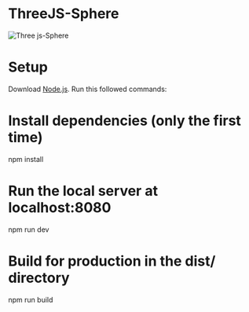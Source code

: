 # ThreeJS-Sphere

![Three js-Sphere](https://github.com/Manola-zn/ThreeJS-Sphere/assets/55177325/ee5a3d85-9bd7-48f0-be04-2a5a9e7be7b1)

# Setup
Download [Node.js](https://nodejs.org/en/download/).
Run this followed commands:

# Install dependencies (only the first time)
npm install

# Run the local server at localhost:8080
npm run dev

# Build for production in the dist/ directory
npm run build


